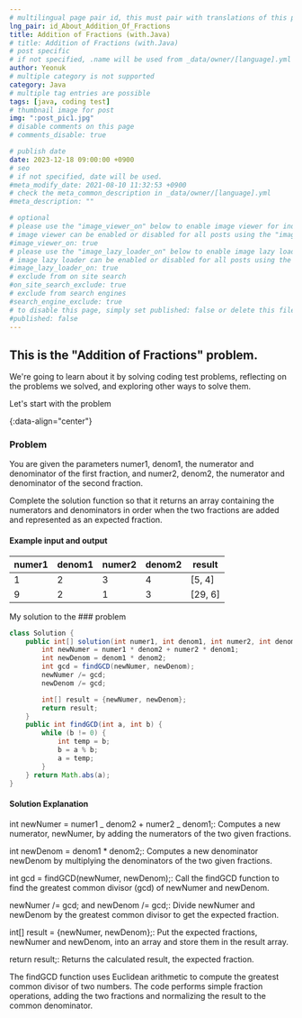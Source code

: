 ```yaml
---
# multilingual page pair id, this must pair with translations of this page. (This name must be unique)
lng_pair: id_About_Addition_Of_Fractions
title: Addition of Fractions (with.Java)
# title: Addition of Fractions (with.Java)
# post specific
# if not specified, .name will be used from _data/owner/[language].yml
author: Yeonuk
# multiple category is not supported
category: Java
# multiple tag entries are possible
tags: [java, coding test]
# thumbnail image for post
img: ":post_pic1.jpg"
# disable comments on this page
# comments_disable: true

# publish date
date: 2023-12-18 09:00:00 +0900
# seo
# if not specified, date will be used.
#meta_modify_date: 2021-08-10 11:32:53 +0900
# check the meta_common_description in _data/owner/[language].yml
#meta_description: ""

# optional
# please use the "image_viewer_on" below to enable image viewer for individual pages or posts (_posts/ or [language]/_posts folders).
# image viewer can be enabled or disabled for all posts using the "image_viewer_posts: true" setting in _data/conf/main.yml.
#image_viewer_on: true
# please use the "image_lazy_loader_on" below to enable image lazy loader for individual pages or posts (_posts/ or [language]/_posts folders).
# image lazy loader can be enabled or disabled for all posts using the "image_lazy_loader_posts: true" setting in _data/conf/main.yml.
#image_lazy_loader_on: true
# exclude from on site search
#on_site_search_exclude: true
# exclude from search engines
#search_engine_exclude: true
# to disable this page, simply set published: false or delete this file
#published: false
---
```


<!-- outline-start -->

## This is the "Addition of Fractions" problem.

We're going to learn about it by solving coding test problems, reflecting on the problems we solved, and exploring other ways to solve them.

Let's start with the problem

{:data-align="center"}

<!-- outline-end -->

### Problem

You are given the parameters numer1, denom1, the numerator and denominator of the first fraction, and numer2, denom2, the numerator and denominator of the second fraction.

Complete the solution function so that it returns an array containing the numerators and denominators in order when the two fractions are added and represented as an expected fraction.

#### Example input and output

| numer1 | denom1 | numer2 | denom2 | result  |
| ------ | ------ | ------ | ------ | ------- |
| 1      | 2      | 3      | 4      | [5, 4]  |
| 9      | 2      | 1      | 3      | [29, 6] |

My solution to the ### problem

```java
class Solution {
    public int[] solution(int numer1, int denom1, int numer2, int denom2) {
        int newNumer = numer1 * denom2 + numer2 * denom1;
        int newDenom = denom1 * denom2;
        int gcd = findGCD(newNumer, newDenom);
        newNumer /= gcd;
        newDenom /= gcd;

        int[] result = {newNumer, newDenom};
        return result;
    }
    public int findGCD(int a, int b) {
        while (b != 0) {
            int temp = b;
            b = a % b;
            a = temp;
        }
    } return Math.abs(a);
}
```

#### Solution Explanation

int newNumer = numer1 _ denom2 + numer2 _ denom1;: Computes a new numerator, newNumer, by adding the numerators of the two given fractions.

int newDenom = denom1 \* denom2;: Computes a new denominator newDenom by multiplying the denominators of the two given fractions.

int gcd = findGCD(newNumer, newDenom);: Call the findGCD function to find the greatest common divisor (gcd) of newNumer and newDenom.

newNumer /= gcd; and newDenom /= gcd;: Divide newNumer and newDenom by the greatest common divisor to get the expected fraction.

int[] result = {newNumer, newDenom};: Put the expected fractions, newNumer and newDenom, into an array and store them in the result array.

return result;: Returns the calculated result, the expected fraction.

The findGCD function uses Euclidean arithmetic to compute the greatest common divisor of two numbers. The code performs simple fraction operations, adding the two fractions and normalizing the result to the common denominator.
